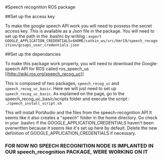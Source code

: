 #Speech recognition ROS package

##Set up the access key

To make the google speech API work  you will need to possess the secret access key. This is available as a Json file in the package.
You will need to set up the path in the .bashrc by writing :
`export GOOGLE_APPLICATION_CREDENTIALS=$HOME/catkin_ws/src/kmr19/speech_recognition/gcsapi_user_credentials.json`

##Set up the dependancies

To make this package work properly, you will need to download the Google-speech API for ROS called ros_speech_us
[(http://wiki.ros.org/speech_recog_uc)]

This is composed of two packages, `speech_recog_uc` and `speech_recog_uc_basic`. Here we will just need to set up `speech_recog_uc_basic`.
As explained on the page, go to the speech_recog_uc_basic/scripts folder and execute the script :
`./speech_install_script.sh`

This will install PortAudio and the files from the speech-recognition API
It seems like it also creates a "speech" folder in the home directory. Go check in your .bashrc if the GOOGLE_APPLICATION_CREDENTIALS haven't been overwritten because it seems like it's set up here by default. Delete the new definition of GOOGLE_APPLICATION_CREDENTIALS if necessary.

### FOR NOW NO SPEECH RECOGNITION NODE IS IMPLANTED IN OUR speech_recognition PACKAGE, WERE WORKING ON IT ###
